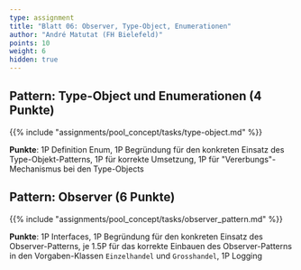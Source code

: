 ```yaml
---
type: assignment
title: "Blatt 06: Observer, Type-Object, Enumerationen"
author: "André Matutat (FH Bielefeld)"
points: 10
weight: 6
hidden: true
---
```



## Pattern: Type-Object und Enumerationen (4 Punkte)

{{% include "assignments/pool_concept/tasks/type-object.md" %}}

**Punkte**: 1P Definition Enum, 1P Begründung für den konkreten Einsatz des
Type-Objekt-Patterns, 1P für korrekte Umsetzung, 1P für "Vererbungs"-Mechanismus
bei den Type-Objects


## Pattern: Observer (6 Punkte)

{{% include "assignments/pool_concept/tasks/observer_pattern.md" %}}

**Punkte**: 1P Interfaces, 1P Begründung für den konkreten Einsatz des Observer-Patterns,
je 1.5P für das korrekte Einbauen des Observer-Patterns in den Vorgaben-Klassen
`Einzelhandel` und `Grosshandel`, 1P Logging
